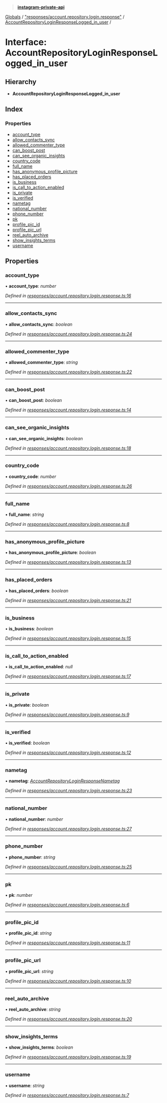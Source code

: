 > **[instagram-private-api](../README.md)**

[Globals](../README.md) / ["responses/account.repository.login.response"](../modules/_responses_account_repository_login_response_.md) / [AccountRepositoryLoginResponseLogged_in_user](_responses_account_repository_login_response_.accountrepositoryloginresponselogged_in_user.md) /

# Interface: AccountRepositoryLoginResponseLogged_in_user

## Hierarchy

* **AccountRepositoryLoginResponseLogged_in_user**

## Index

### Properties

* [account_type](_responses_account_repository_login_response_.accountrepositoryloginresponselogged_in_user.md#account_type)
* [allow_contacts_sync](_responses_account_repository_login_response_.accountrepositoryloginresponselogged_in_user.md#allow_contacts_sync)
* [allowed_commenter_type](_responses_account_repository_login_response_.accountrepositoryloginresponselogged_in_user.md#allowed_commenter_type)
* [can_boost_post](_responses_account_repository_login_response_.accountrepositoryloginresponselogged_in_user.md#can_boost_post)
* [can_see_organic_insights](_responses_account_repository_login_response_.accountrepositoryloginresponselogged_in_user.md#can_see_organic_insights)
* [country_code](_responses_account_repository_login_response_.accountrepositoryloginresponselogged_in_user.md#country_code)
* [full_name](_responses_account_repository_login_response_.accountrepositoryloginresponselogged_in_user.md#full_name)
* [has_anonymous_profile_picture](_responses_account_repository_login_response_.accountrepositoryloginresponselogged_in_user.md#has_anonymous_profile_picture)
* [has_placed_orders](_responses_account_repository_login_response_.accountrepositoryloginresponselogged_in_user.md#has_placed_orders)
* [is_business](_responses_account_repository_login_response_.accountrepositoryloginresponselogged_in_user.md#is_business)
* [is_call_to_action_enabled](_responses_account_repository_login_response_.accountrepositoryloginresponselogged_in_user.md#is_call_to_action_enabled)
* [is_private](_responses_account_repository_login_response_.accountrepositoryloginresponselogged_in_user.md#is_private)
* [is_verified](_responses_account_repository_login_response_.accountrepositoryloginresponselogged_in_user.md#is_verified)
* [nametag](_responses_account_repository_login_response_.accountrepositoryloginresponselogged_in_user.md#nametag)
* [national_number](_responses_account_repository_login_response_.accountrepositoryloginresponselogged_in_user.md#national_number)
* [phone_number](_responses_account_repository_login_response_.accountrepositoryloginresponselogged_in_user.md#phone_number)
* [pk](_responses_account_repository_login_response_.accountrepositoryloginresponselogged_in_user.md#pk)
* [profile_pic_id](_responses_account_repository_login_response_.accountrepositoryloginresponselogged_in_user.md#profile_pic_id)
* [profile_pic_url](_responses_account_repository_login_response_.accountrepositoryloginresponselogged_in_user.md#profile_pic_url)
* [reel_auto_archive](_responses_account_repository_login_response_.accountrepositoryloginresponselogged_in_user.md#reel_auto_archive)
* [show_insights_terms](_responses_account_repository_login_response_.accountrepositoryloginresponselogged_in_user.md#show_insights_terms)
* [username](_responses_account_repository_login_response_.accountrepositoryloginresponselogged_in_user.md#username)

## Properties

###  account_type

• **account_type**: *number*

*Defined in [responses/account.repository.login.response.ts:16](https://github.com/dilame/instagram-private-api/blob/3e16058/src/responses/account.repository.login.response.ts#L16)*

___

###  allow_contacts_sync

• **allow_contacts_sync**: *boolean*

*Defined in [responses/account.repository.login.response.ts:24](https://github.com/dilame/instagram-private-api/blob/3e16058/src/responses/account.repository.login.response.ts#L24)*

___

###  allowed_commenter_type

• **allowed_commenter_type**: *string*

*Defined in [responses/account.repository.login.response.ts:22](https://github.com/dilame/instagram-private-api/blob/3e16058/src/responses/account.repository.login.response.ts#L22)*

___

###  can_boost_post

• **can_boost_post**: *boolean*

*Defined in [responses/account.repository.login.response.ts:14](https://github.com/dilame/instagram-private-api/blob/3e16058/src/responses/account.repository.login.response.ts#L14)*

___

###  can_see_organic_insights

• **can_see_organic_insights**: *boolean*

*Defined in [responses/account.repository.login.response.ts:18](https://github.com/dilame/instagram-private-api/blob/3e16058/src/responses/account.repository.login.response.ts#L18)*

___

###  country_code

• **country_code**: *number*

*Defined in [responses/account.repository.login.response.ts:26](https://github.com/dilame/instagram-private-api/blob/3e16058/src/responses/account.repository.login.response.ts#L26)*

___

###  full_name

• **full_name**: *string*

*Defined in [responses/account.repository.login.response.ts:8](https://github.com/dilame/instagram-private-api/blob/3e16058/src/responses/account.repository.login.response.ts#L8)*

___

###  has_anonymous_profile_picture

• **has_anonymous_profile_picture**: *boolean*

*Defined in [responses/account.repository.login.response.ts:13](https://github.com/dilame/instagram-private-api/blob/3e16058/src/responses/account.repository.login.response.ts#L13)*

___

###  has_placed_orders

• **has_placed_orders**: *boolean*

*Defined in [responses/account.repository.login.response.ts:21](https://github.com/dilame/instagram-private-api/blob/3e16058/src/responses/account.repository.login.response.ts#L21)*

___

###  is_business

• **is_business**: *boolean*

*Defined in [responses/account.repository.login.response.ts:15](https://github.com/dilame/instagram-private-api/blob/3e16058/src/responses/account.repository.login.response.ts#L15)*

___

###  is_call_to_action_enabled

• **is_call_to_action_enabled**: *null*

*Defined in [responses/account.repository.login.response.ts:17](https://github.com/dilame/instagram-private-api/blob/3e16058/src/responses/account.repository.login.response.ts#L17)*

___

###  is_private

• **is_private**: *boolean*

*Defined in [responses/account.repository.login.response.ts:9](https://github.com/dilame/instagram-private-api/blob/3e16058/src/responses/account.repository.login.response.ts#L9)*

___

###  is_verified

• **is_verified**: *boolean*

*Defined in [responses/account.repository.login.response.ts:12](https://github.com/dilame/instagram-private-api/blob/3e16058/src/responses/account.repository.login.response.ts#L12)*

___

###  nametag

• **nametag**: *[AccountRepositoryLoginResponseNametag](_responses_account_repository_login_response_.accountrepositoryloginresponsenametag.md)*

*Defined in [responses/account.repository.login.response.ts:23](https://github.com/dilame/instagram-private-api/blob/3e16058/src/responses/account.repository.login.response.ts#L23)*

___

###  national_number

• **national_number**: *number*

*Defined in [responses/account.repository.login.response.ts:27](https://github.com/dilame/instagram-private-api/blob/3e16058/src/responses/account.repository.login.response.ts#L27)*

___

###  phone_number

• **phone_number**: *string*

*Defined in [responses/account.repository.login.response.ts:25](https://github.com/dilame/instagram-private-api/blob/3e16058/src/responses/account.repository.login.response.ts#L25)*

___

###  pk

• **pk**: *number*

*Defined in [responses/account.repository.login.response.ts:6](https://github.com/dilame/instagram-private-api/blob/3e16058/src/responses/account.repository.login.response.ts#L6)*

___

###  profile_pic_id

• **profile_pic_id**: *string*

*Defined in [responses/account.repository.login.response.ts:11](https://github.com/dilame/instagram-private-api/blob/3e16058/src/responses/account.repository.login.response.ts#L11)*

___

###  profile_pic_url

• **profile_pic_url**: *string*

*Defined in [responses/account.repository.login.response.ts:10](https://github.com/dilame/instagram-private-api/blob/3e16058/src/responses/account.repository.login.response.ts#L10)*

___

###  reel_auto_archive

• **reel_auto_archive**: *string*

*Defined in [responses/account.repository.login.response.ts:20](https://github.com/dilame/instagram-private-api/blob/3e16058/src/responses/account.repository.login.response.ts#L20)*

___

###  show_insights_terms

• **show_insights_terms**: *boolean*

*Defined in [responses/account.repository.login.response.ts:19](https://github.com/dilame/instagram-private-api/blob/3e16058/src/responses/account.repository.login.response.ts#L19)*

___

###  username

• **username**: *string*

*Defined in [responses/account.repository.login.response.ts:7](https://github.com/dilame/instagram-private-api/blob/3e16058/src/responses/account.repository.login.response.ts#L7)*
